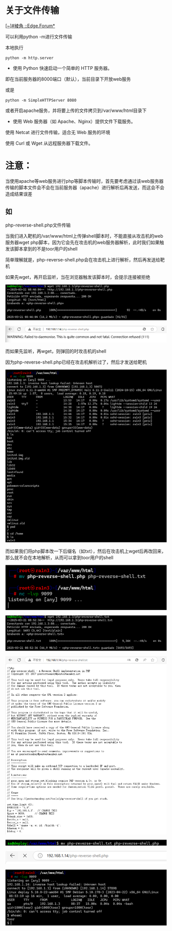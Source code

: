 # 关于文件传输

[[~\]#棱角 ::Edge.Forum*](https://forum.ywhack.com/bountytips.php?download)

可以利用python -m进行文件传输

本地执行

```
python -m http.server  
```

- 使用 Python 快速启动一个简单的 HTTP 服务器。

即在当前服务器的8000端口（默认），当前目录下开放web服务



或是

```
python -m SimpleHTTPServer 8080
```



或者开启apache服务，并将要上传的文件拷贝到/var/www/html目录下

- 使用 Web 服务器（如 Apache、Nginx）提供文件下载服务。



使用 Netcat 进行文件传输，适合无 Web 服务的环境



使用 Curl 或 Wget 从远程服务器下载文件。



# 注意：

当使用apache等web服务进行php等脚本传输时，首先要考虑通过该web服务器传输的脚本文件会不会在当前服务器（apache）进行解析后再发送，而这会不会造成结果误差



## 如

php-reverse-shell.php文件传输

当我们进入靶机的/var/www/html上传弹shell脚本时，不能直接从攻击机的web服务器wget php脚本，因为它会先在攻击机的web服务器解析，此时我们如果触发该脚本拿到的不是toor用户的shell

简单理解就是，php-reverse-shell.php会在攻击机上进行解析，然后再发送给靶机





如果先wget，再开启监听，当在浏览器触发该脚本时，会提示连接被拒绝

![image-20250330154515515](./assets/image-20250330154515515.png)

![image-20250330154521181](./assets/image-20250330154521181.png)







而如果先监听，再wget，则弹回的时攻击机的shell

因为php-reverse-shell.php已经在攻击机解析过了，然后才发送给靶机

![image-20250330154528694](./assets/image-20250330154528694.png)





而如果我们将php脚本改一下后缀名（如txt），然后在攻击机上wget后再改回来，那么就不会在本地解析，从而可以拿到toor用户的shell

![image-20250330154602354](./assets/image-20250330154602354.png)

![image-20250330154605358](./assets/image-20250330154605358.png)

![image-20250330154607499](./assets/image-20250330154607499.png)



![image-20250330154615012](./assets/image-20250330154615012.png)

![image-20250330154618893](./assets/image-20250330154618893.png)

![image-20250330154622933](./assets/image-20250330154622933.png)



